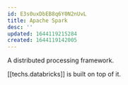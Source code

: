 ```yaml
---
id: E3s0uxDbEB8q6Y0N2nUvL
title: Apache Spark
desc: ''
updated: 1644119215284
created: 1644119142005
---
```


A distributed processing framework.

[[techs.databricks]] is built on top of it.
